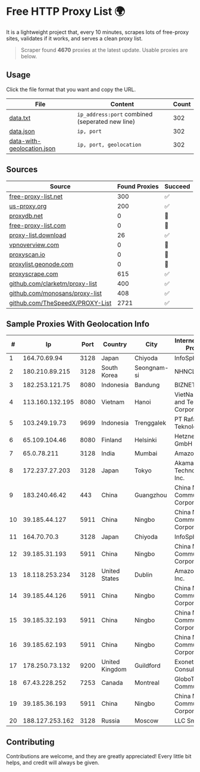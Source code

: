 
# Free HTTP Proxy List 🌍

It is a lightweight project that, every 10 minutes, scrapes lots of free-proxy sites, validates if it works, and serves a clean proxy list.


> Scraper found **4670** proxies at the latest update. Usable proxies are below.

## Usage

Click the file format that you want and copy the URL.


|File|Content|Count|
|----|-------|-----|
|[data.txt](https://raw.githubusercontent.com/themiralay/Proxy-List-World/master/data.txt)|`ip_address:port` combined (seperated new line)|302|
|[data.json](https://raw.githubusercontent.com/themiralay/Proxy-List-World/master/data.json)|`ip, port`|302|
|[data-with-geolocation.json](https://raw.githubusercontent.com/themiralay/Proxy-List-World/master/data-with-geolocation.json)|`ip, port, geolocation`|302|

## Sources

|Source|Found Proxies|Succeed|
|------|-------------|-------|
|[free-proxy-list.net](https://free-proxy-list.net)|300|✅|
|[us-proxy.org](https://www.us-proxy.org)|200|✅|
|[proxydb.net](http://proxydb.net)|0|🚫|
|[free-proxy-list.com](https://free-proxy-list.com/?page=&port=&type%5B%5D=http&type%5B%5D=https&up_time=0&search=Search)|0|🚫|
|[proxy-list.download](https://www.proxy-list.download/HTTP)|26|✅|
|[vpnoverview.com](https://vpnoverview.com/privacy/anonymous-browsing/free-proxy-servers)|0|🚫|
|[proxyscan.io](https://www.proxyscan.io)|0|🚫|
|[proxylist.geonode.com](https://proxylist.geonode.com/api/proxy-list?limit=300&page=1&sort_by=lastChecked&sort_type=desc&protocols=http,https)|0|🚫|
|[proxyscrape.com](https://api.proxyscrape.com/v2/?request=displayproxies&protocol=http&timeout=10000&country=all&ssl=all&anonymity=all)|615|✅|
|[github.com/clarketm/proxy-list](https://raw.githubusercontent.com/clarketm/proxy-list/master/proxy-list-raw.txt)|400|✅|
|[github.com/monosans/proxy-list](https://raw.githubusercontent.com/monosans/proxy-list/main/proxies/http.txt)|408|✅|
|[github.com/TheSpeedX/PROXY-List](https://raw.githubusercontent.com/TheSpeedX/PROXY-List/master/http.txt)|2721|✅|


## Sample Proxies With Geolocation Info

|#|Ip|Port|Country|City|Internet Service Provider|
|-|--|----|-------|----|-------------------------|
|1|164.70.69.94|3128|Japan|Chiyoda|InfoSphere|
|2|180.210.89.215|3128|South Korea|Seongnam-si|NHNCLOUD|
|3|182.253.121.75|8080|Indonesia|Bandung|BIZNET|
|4|113.160.132.195|8080|Vietnam|Hanoi|VietNam Post and Telecom Corporation|
|5|103.249.19.73|9699|Indonesia|Trenggalek|PT Rafa Teknologi Solusi|
|6|65.109.104.46|8080|Finland|Helsinki|Hetzner Online GmbH|
|7|65.0.78.211|3128|India|Mumbai|Amazon.com|
|8|172.237.27.203|3128|Japan|Tokyo|Akamai Technologies, Inc.|
|9|183.240.46.42|443|China|Guangzhou|China Mobile Communications Corporation|
|10|39.185.44.127|5911|China|Ningbo|China Mobile Communications Corporation|
|11|164.70.70.3|3128|Japan|Chiyoda|InfoSphere|
|12|39.185.31.193|5911|China|Ningbo|China Mobile Communications Corporation|
|13|18.118.253.234|3128|United States|Dublin|Amazon.com, Inc.|
|14|39.185.44.126|5911|China|Ningbo|China Mobile Communications Corporation|
|15|39.185.32.193|5911|China|Ningbo|China Mobile Communications Corporation|
|16|39.185.62.193|5911|China|Ningbo|China Mobile Communications Corporation|
|17|178.250.73.132|9200|United Kingdom|Guildford|Exonetric Consulting Ltd|
|18|67.43.228.252|7253|Canada|Montreal|GloboTech Communications|
|19|39.185.36.193|5911|China|Ningbo|China Mobile Communications Corporation|
|20|188.127.253.162|3128|Russia|Moscow|LLC Smart Ape|



## Contributing

Contributions are welcome, and they are greatly appreciated! Every
little bit helps, and credit will always be given.

